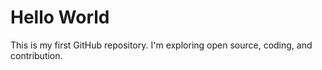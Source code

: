# Hello World

This is my first GitHub repository. I'm exploring open source, coding, and contribution.
